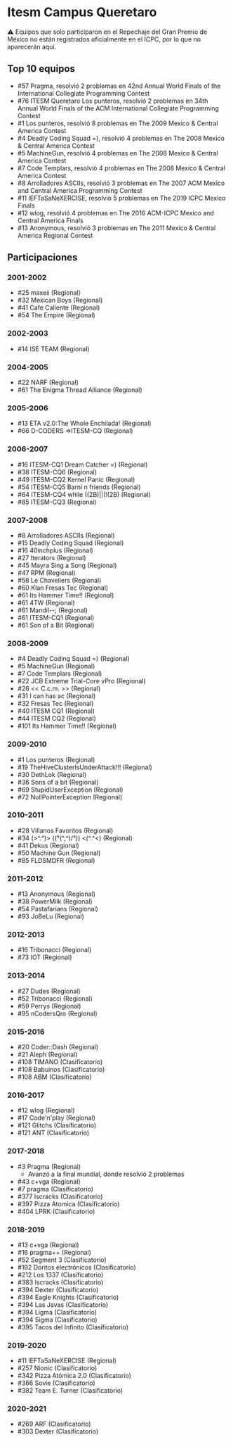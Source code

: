 # Itesm Campus Queretaro

:warning: Equipos que solo participaron en el Repechaje del Gran Premio de México no están registrados oficialmente en el ICPC, por lo que no aparecerán aquí.

## Top 10 equipos

- #57 Pragma, resolvió 2 problemas en 42nd Annual World Finals of the International Collegiate Programming Contest
- #76 ITESM Queretaro Los punteros, resolvió 2 problemas en 34th Annual World Finals of the ACM International Collegiate Programming Contest
- #1 Los punteros, resolvió 8 problemas en The 2009 Mexico & Central America Contest
- #4 Deadly Coding Squad =), resolvió 4 problemas en The 2008 Mexico & Central America Contest
- #5 MachineGun, resolvió 4 problemas en The 2008 Mexico & Central America Contest
- #7 Code Templars, resolvió 4 problemas en The 2008 Mexico & Central America Contest
- #8 Arrolladores ASCIIs, resolvió 3 problemas en The 2007 ACM Mexico and Central America Programming Contest
- #11 lEFTaSaNeXERCISE, resolvió 5 problemas en The 2019 ICPC Mexico Finals
- #12 wlog, resolvió 4 problemas en The 2016 ACM-ICPC Mexico and Central America Finals
- #13 Anonymous, resolvió 3 problemas en The 2011 Mexico & Central America Regional Contest

## Participaciones

### 2001-2002

- #25 maxeii (Regional)
- #32 Mexican Boys (Regional)
- #41 Cafe Caliente (Regional)
- #54 The Empire (Regional)

### 2002-2003

- #14 ISE TEAM (Regional)

### 2004-2005

- #22 NARF (Regional)
- #61 The Enigma Thread Alliance (Regional)

### 2005-2006

- #13 ETA v2.0:The Whole Enchilada! (Regional)
- #66 D-CODERS =>ITESM-CQ (Regional)

### 2006-2007

- #16 ITESM-CQ1 Dream Catcher =) (Regional)
- #38 ITESM-CQ6 (Regional)
- #49 ITESM-CQ2 Kernel Panic (Regional)
- #54 ITESM-CQ5 Barni n friends (Regional)
- #64 ITESM-CQ4 while ((2B)||(!(2B)  (Regional)
- #85 ITESM-CQ3 (Regional)

### 2007-2008

- #8 Arrolladores ASCIIs (Regional)
- #15 Deadly Coding Squad (Regional)
- #16 40inchplus (Regional)
- #27 Iterators (Regional)
- #45 Mayra Sing a Song (Regional)
- #47 RPM (Regional)
- #58 Le Chaveliers (Regional)
- #60 Klan Fresas Tec (Regional)
- #61 Its Hammer Time!! (Regional)
- #61 4TW (Regional)
- #61 Mandil--; (Regional)
- #61 ITESM-CQ1 (Regional)
- #61 Son of a Bit (Regional)

### 2008-2009

- #4 Deadly Coding Squad =) (Regional)
- #5 MachineGun (Regional)
- #7 Code Templars (Regional)
- #22 JCB Extreme Trial-Core vPro (Regional)
- #26 << C.c.m. >> (Regional)
- #31 I can has ac (Regional)
- #32 Fresas Tec (Regional)
- #40 ITESM CQ1 (Regional)
- #44 ITESM CQ2 (Regional)
- #101  Its Hammer Time!! (Regional)

### 2009-2010

- #1 Los punteros (Regional)
- #19 TheHiveClusterIsUnderAttack!!! (Regional)
- #30 DethLok (Regional)
- #36 Sons of a bit (Regional)
- #69 StupidUserException (Regional)
- #72 NullPointerException (Regional)

### 2010-2011

- #28 Villanos Favoritos (Regional)
- #34 (>^.^)> ((°\(^,^)/°)) <(^.^<) (Regional)
- #41 Dekus (Regional)
- #50 Machine Gun (Regional)
- #85 FLDSMDFR (Regional)

### 2011-2012

- #13 Anonymous (Regional)
- #38 PowerMilk (Regional)
- #54 Pastafarians (Regional)
- #93 JoBeLu (Regional)

### 2012-2013

- #16 Tribonacci (Regional)
- #73 IOT (Regional)

### 2013-2014

- #27 Dudes (Regional)
- #52 Tribonacci (Regional)
- #59 Perrys (Regional)
- #95 nCodersQro (Regional)

### 2015-2016

- #20 Coder::Dash (Regional)
- #21 Aleph (Regional)
- #108 TIMANO (Clasificatorio)
- #108 Babuinos (Clasificatorio)
- #108 ABM (Clasificatorio)

### 2016-2017

- #12 wlog (Regional)
- #17 Code'n'play (Regional)
- #121 Glitchs (Clasificatorio)
- #121 ANT (Clasificatorio)

### 2017-2018

- #3 Pragma (Regional)
  - Avanzó a la final mundial, donde resolvió 2 problemas
- #43 c+vga (Regional)
- #7 pragma (Clasificatorio)
- #377 Iscracks (Clasificatorio)
- #397 Pizza Atomica (Clasificatorio)
- #404 LPRK (Clasificatorio)

### 2018-2019

- #13 c+vga (Regional)
- #16 pragma++ (Regional)
- #52 Segment 3 (Clasificatorio)
- #192 Doritos electrónicos (Clasificatorio)
- #212 Los 1337 (Clasificatorio)
- #383 Iscracks (Clasificatorio)
- #394 Dexter (Clasificatorio)
- #394 Eagle Knights (Clasificatorio)
- #394 Las Javas (Clasificatorio)
- #394 Ligma (Clasificatorio)
- #394 Sigma (Clasificatorio)
- #395 Tacos del Infinito (Clasificatorio)

### 2019-2020

- #11 lEFTaSaNeXERCISE (Regional)
- #257 Nionic (Clasificatorio)
- #342 Pizza Atómica 2.0 (Clasificatorio)
- #366 Sovie (Clasificatorio)
- #382 Team E. Turner (Clasificatorio)

### 2020-2021

- #269 ARF (Clasificatorio)
- #303 Dexter (Clasificatorio)



